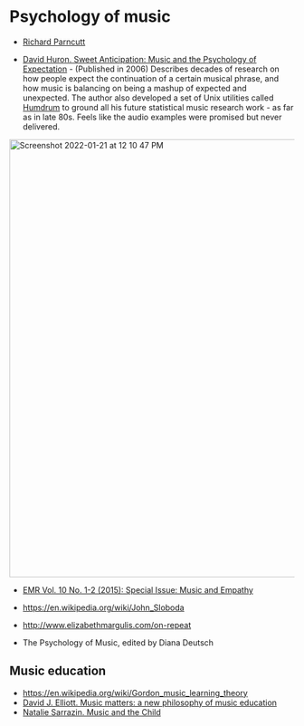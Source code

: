 Psychology of music
===

- [Richard Parncutt](https://scholar.google.at/citations?user=k8Fpja0AAAAJ&hl=en)

- [David Huron. Sweet Anticipation: Music and the Psychology of Expectation](https://amzn.to/3FNCjmo) - (Published in 2006) Describes decades of research on how people expect the continuation of a certain musical phrase, and how music is balancing on being a mashup of expected and unexpected. The author also developed a set of Unix utilities called [Humdrum](https://www.humdrum.org/) to ground all his future statistical music research work - as far as in late 80s. Feels like the audio examples were promised but never delivered.

<img width="774" alt="Screenshot 2022-01-21 at 12 10 47 PM" src="https://user-images.githubusercontent.com/1491908/150499414-7dbb1772-6ceb-44b8-8018-d4869a345fa3.png">

- [EMR Vol. 10 No. 1-2 (2015): Special Issue: Music and Empathy](https://emusicology.org/index.php/EMR/issue/view/140) 



- https://en.wikipedia.org/wiki/John_Sloboda
- http://www.elizabethmargulis.com/on-repeat
- The Psychology of Music, edited by Diana Deutsch

Music education
---

- https://en.wikipedia.org/wiki/Gordon_music_learning_theory
- [David J. Elliott. Music matters: a new philosophy of music education](https://archive.org/details/musicmattersnewp0000elli/page/n9/mode/2up)
- [Natalie Sarrazin. Music and the Child](https://milnepublishing.geneseo.edu/music-and-the-child/)
